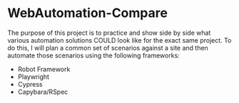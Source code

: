 # WebAutomation-Compare
The purpose of this project is to practice and show side by side what various automation solutions COULD look like for the exact same project. To do this, I will plan a common set of scenarios against a site and then automate those scenarios using the following frameworks:

- Robot Framework
- Playwright
- Cypress
- Capybara/RSpec